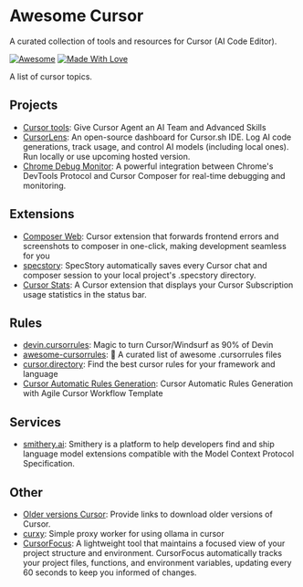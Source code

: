 # Awesome Cursor

A curated collection of tools and resources for Cursor (AI Code Editor).

[![Awesome](https://cdn.rawgit.com/sindresorhus/awesome/d7305f38d29fed78fa85652e3a63e154dd8e8829/media/badge.svg)](https://github.com/hao-ji-xing/awesome-cursor) 
[![Made With Love](https://img.shields.io/badge/Made%20With-Love-orange.svg)](https://github.com/hao-ji-xing/awesome-cursor)

A list of cursor topics.

## Projects
- [Cursor tools](https://github.com/eastlondoner/cursor-tools): Give Cursor Agent an AI Team and Advanced Skills
- [CursorLens](https://github.com/HamedMP/CursorLens): An open-source dashboard for Cursor.sh IDE. Log AI code generations, track usage, and control AI models (including local ones). Run locally or use upcoming hosted version.
- [Chrome Debug Monitor](https://github.com/Maxteabag/cursor-chrome-composer): A powerful integration between Chrome's DevTools Protocol and Cursor Composer for real-time debugging and monitoring.


## Extensions

- [Composer Web](https://github.com/saketsarin/composer-web): Cursor extension that forwards frontend errors and screenshots to composer in one-click, making development seamless for you
- [specstory](https://github.com/specstoryai/getspecstory): SpecStory automatically saves every Cursor chat and composer session to your local project's .specstory directory.
- [Cursor Stats](https://github.com/Dwtexe/cursor-stats): A Cursor extension that displays your Cursor Subscription usage statistics in the status bar.
 
## Rules

- [devin.cursorrules](https://github.com/grapeot/devin.cursorrules): Magic to turn Cursor/Windsurf as 90% of Devin
- [awesome-cursorrules](https://github.com/PatrickJS/awesome-cursorrules): 📄 A curated list of awesome .cursorrules files
- [cursor.directory](https://github.com/pontusab/cursor.directory): Find the best cursor rules for your framework and language
- [Cursor Automatic Rules Generation](https://github.com/bmadcode/cursor-auto-rules-agile-workflow/tree/main): Cursor Automatic Rules Generation with Agile Cursor Workflow Template

 
## Services

- [smithery.ai](https://smithery.ai/): Smithery is a platform to help developers find and ship language model extensions compatible with the Model Context Protocol Specification.
 
## Other
 
- [Older versions Cursor](https://github.com/oslook/cursor-ai-downloads): Provide links to download older versions of Cursor.
- [curxy](https://github.com/ryoppippi/curxy): Simple proxy worker for using ollama in cursor
- [CursorFocus](https://github.com/Dror-Bengal/CursorFocus): A lightweight tool that maintains a focused view of your project structure and environment. CursorFocus automatically tracks your project files, functions, and environment variables, updating every 60 seconds to keep you informed of changes.
